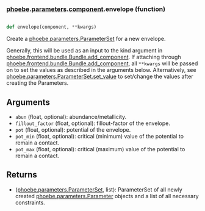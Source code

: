 ### [phoebe](phoebe.md).[parameters](phoebe.parameters.md).[component](phoebe.parameters.component.md).envelope (function)


```py

def envelope(component, **kwargs)

```



Create a [phoebe.parameters.ParameterSet](phoebe.parameters.ParameterSet.md) for a new envelope.

Generally, this will be used as an input to the kind argument in
[phoebe.frontend.bundle.Bundle.add_component](phoebe.frontend.bundle.Bundle.add_component.md).  If attaching through
[phoebe.frontend.bundle.Bundle.add_component](phoebe.frontend.bundle.Bundle.add_component.md), all `**kwargs` will be
passed on to set the values as described in the arguments below.  Alternatively,
see [phoebe.parameters.ParameterSet.set_value](phoebe.parameters.ParameterSet.set_value.md) to set/change the values
after creating the Parameters.

Arguments
----------
* `abun` (float, optional): abundance/metallicity.
* `fillout_factor` (float, optional): fillout-factor of the envelope.
* `pot` (float, optional): potential of the envelope.
* `pot_min` (float, optional): critical (minimum) value of the potential to
    remain a contact.
* `pot_max` (float, optional): critical (maximum) value of the potential to
    remain a contact.

Returns
--------
* ([phoebe.parameters.ParameterSet](phoebe.parameters.ParameterSet.md), list): ParameterSet of all newly created
    [phoebe.parameters.Parameter](phoebe.parameters.Parameter.md) objects and a list of all necessary
    constraints.

